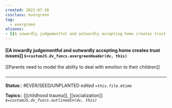 ```yaml
---
created: 2021-07-30
cssclass: evergreen
tag: 
  - evergreen
aliases:
- [[A inwardly judgementful and outwardly accepting home creates trust issues]]
---
```


#### [[A inwardly judgementful and outwardly accepting home creates trust issues]] `$=customJS.dv_funcs.evergreenHeader(dv, this)`

[[Parents need to model the ability to deal with emotion to their children]]

### <hr class="footnote"/>

**Status**:: #EVER/SEED/UNPLANTED 
*edited `=this.file.mtime`*

**Topics**:: [[childhood trauma]], [[socialization]]
*`$=customJS.dv_funcs.outlinedIn(dv, this)`*


